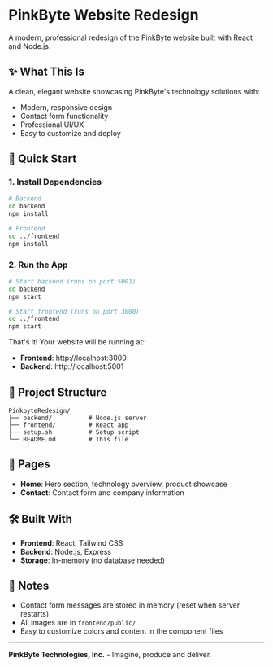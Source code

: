 # PinkByte Website Redesign

A modern, professional redesign of the PinkByte website built with React and Node.js.

## ✨ What This Is

A clean, elegant website showcasing PinkByte's technology solutions with:
- Modern, responsive design
- Contact form functionality
- Professional UI/UX
- Easy to customize and deploy

## 🚀 Quick Start

### 1. Install Dependencies
```bash
# Backend
cd backend
npm install

# Frontend  
cd ../frontend
npm install
```

### 2. Run the App
```bash
# Start backend (runs on port 5001)
cd backend
npm start

# Start frontend (runs on port 3000)
cd ../frontend
npm start
```

That's it! Your website will be running at:
- **Frontend**: http://localhost:3000
- **Backend**: http://localhost:5001

## 📁 Project Structure

```
PinkbyteRedesign/
├── backend/          # Node.js server
├── frontend/         # React app
├── setup.sh          # Setup script
└── README.md         # This file
```

## 🎨 Pages

- **Home**: Hero section, technology overview, product showcase
- **Contact**: Contact form and company information

## 🛠️ Built With

- **Frontend**: React, Tailwind CSS
- **Backend**: Node.js, Express
- **Storage**: In-memory (no database needed)

## 📝 Notes

- Contact form messages are stored in memory (reset when server restarts)
- All images are in `frontend/public/`
- Easy to customize colors and content in the component files

---

**PinkByte Technologies, Inc.** - Imagine, produce and deliver.
